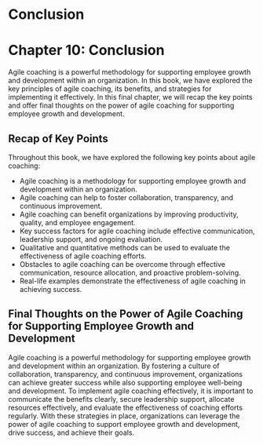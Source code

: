 # Conclusion

Chapter 10: Conclusion
======================

Agile coaching is a powerful methodology for supporting employee growth and development within an organization. In this book, we have explored the key principles of agile coaching, its benefits, and strategies for implementing it effectively. In this final chapter, we will recap the key points and offer final thoughts on the power of agile coaching for supporting employee growth and development.

Recap of Key Points
-------------------

Throughout this book, we have explored the following key points about agile coaching:

* Agile coaching is a methodology for supporting employee growth and development within an organization.
* Agile coaching can help to foster collaboration, transparency, and continuous improvement.
* Agile coaching can benefit organizations by improving productivity, quality, and employee engagement.
* Key success factors for agile coaching include effective communication, leadership support, and ongoing evaluation.
* Qualitative and quantitative methods can be used to evaluate the effectiveness of agile coaching efforts.
* Obstacles to agile coaching can be overcome through effective communication, resource allocation, and proactive problem-solving.
* Real-life examples demonstrate the effectiveness of agile coaching in achieving success.

Final Thoughts on the Power of Agile Coaching for Supporting Employee Growth and Development
--------------------------------------------------------------------------------------------

Agile coaching is a powerful methodology for supporting employee growth and development within an organization. By fostering a culture of collaboration, transparency, and continuous improvement, organizations can achieve greater success while also supporting employee well-being and development. To implement agile coaching effectively, it is important to communicate the benefits clearly, secure leadership support, allocate resources effectively, and evaluate the effectiveness of coaching efforts regularly. With these strategies in place, organizations can leverage the power of agile coaching to support employee growth and development, drive success, and achieve their goals.